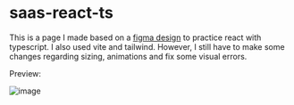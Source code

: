 # saas-react-ts
This is a page I made based on a [figma design](https://www.figma.com/file/AeA53Ggoh3CIqwqeh97GAX/Saas-Landing-Pages-(Community)?type=design&node-id=0-1&t=hCwgT8ZFaW0XsO62-0) to practice react with typescript. I also used vite and tailwind.
However, I still have to make some changes regarding sizing, animations and fix some visual errors.

Preview:

![image](https://github.com/nakein/saas-react-ts/assets/55964645/9bf4c98b-59a9-4901-baae-9232da5d3c5c)

